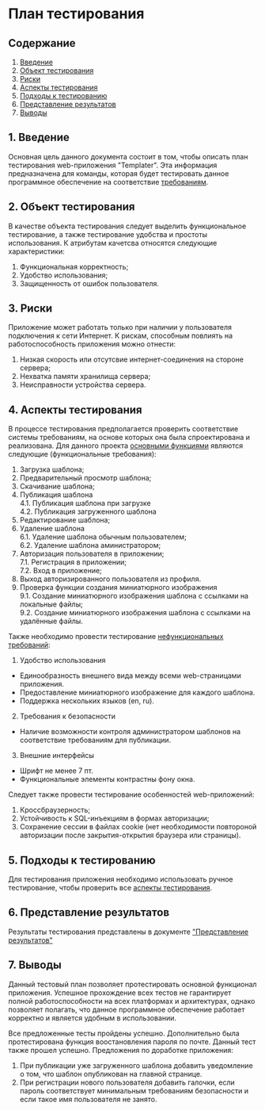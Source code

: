 # План тестирования
## Содержание
1. [Введение](#1-Введение)  
2. [Объект тестирования](#2-Объект-тестирования)  
3. [Риски](#3-Риски)  
4. [Аспекты тестирования](#4-Аспекты-тестирования)  
5. [Подходы к тестированию](#5-Подходы-к-тестированию)  
6. [Представление результатов](#6-Представление-результатов)  
7. [Выводы](#7-Выводы)
## 1. Введение
Основная цель данного документа состоит в том, чтобы описать план тестирования web-приложения "Templater". Эта информация предназначена для команды, которая будет тестировать данное программное обеспечение на соответствие [требованиям](../SRS.md).
## 2. Объект тестирования
В качестве объекта тестирования следует выделить функциональное тестирование, а также тестирование удобства и простоты использования. К атрибутам качетсва относятся следующие характеристики:  
1. Функциональная корректность;  
2. Удобство использования;  
3. Защищенность от ошибок пользователя.
## 3. Риски
Приложение может работать только при наличии у пользователя подключения к сети Интернет. К рискам, способным повлиять на работоспособность приложения можно отнести:
1. Низкая скорость или отсутсвие интернет-соединения на стороне сервера;  
2. Нехватка памяти хранилища сервера;  
3. Неисправности устройства сервера.
## 4. Аспекты тестирования
В процессе тестирования предполагается проверить соответствие системы требованиям, на основе которых она была спроектирована и реализована. Для данного проекта [основными функциями](../SRS.md#311-основные-функции) являются следующие (функциональные требования):  
1. Загрузка шаблона;  
2. Предварительный просмотр шаблона;  
3. Скачивание шаблона;  
4. Публикация шаблона  
4.1. Публикация шаблона при загрузке  
4.2. Публикация загруженного шаблона  
5. Редактирование шаблона;  
6. Удаление шаблона  
6.1. Удаление шаблона обычным пользователем;  
6.2. Удаление шаблона аминистратором;  
7. Авторизация пользователя в приложении;  
7.1. Регистрация в приложении;  
7.2. Вход в приложение;  
8. Выход авторизированного пользователя из профиля.
9. Проверка функции создания миниатюрного изображения  
9.1. Создание миниатюрного изображения шаблона с ссылками на локальные файлы;  
9.2. Создание миниатюрного изображения шаблона с ссылками на удалённые файлы.  

Также необходимо провести тестирование [нефункциональных требований](../SRS.md#32-нефункциональные-требования):
1. Удобство использования
* Единообразность внешнего вида между всеми web-страницами приложения.
* Предоставление миниатюрного изображение для каждого шаблона.
* Поддержка нескольких языков (en, ru).
2. Требования к безопасности
* Наличие возможности контроля администратором шаблонов на соответствие требованиям для публикации.
3. Внешние интерфейсы
* Шрифт не менее 7 пт.  
* Функциональные элементы контрастны фону окна.  

Следует также провести тестирование особенностей web-приложений:
1. Кроссбраузерность;
2. Устойчивость к SQL-инъекциям в формах авторизации;
3. Сохранение сессии в файлах cookie (нет необходимости повтороной авторизации после закрытия-открытия браузера или страницы).
## 5. Подходы к тестированию
Для тестирования приложения необходимо использовать ручное тестирование, чтобы проверить все [аспекты тестирования](#4-Аспекты-тестирования).
## 6. Представление результатов
Результаты тестирования представлены в документе ["Представление результатов"](TR.md)
## 7. Выводы
Данный тестовый план позволяет протестировать основной функционал приложения. Успешное прохождение всех тестов не гарантирует полной работоспособности на всех платформах и архитектурах, однако позволяет полагать, что данное программное обеспечение работает корректно и является удобным в использовании.

Все предложенные тесты пройдены успешно. Дополнительно была протестирована функция воостановления пароля по почте. Данный тест также прошел успешно.
Предложения по доработке приложения: 
1. При публикации уже загруженного шаблона добавить уведомление о том, что шаблон опубликован на главной странице.
2. При регистрации нового пользователя добавить галочки, если пароль соответствует минимальным требованиям безопасности и если такое имя пользователя не занято.
